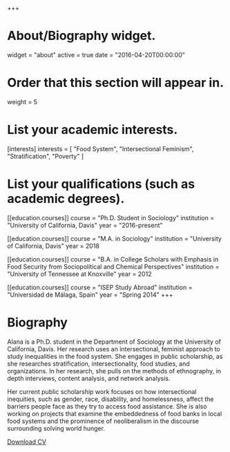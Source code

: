 +++
# About/Biography widget.
widget = "about"
active = true
date = "2016-04-20T00:00:00"

# Order that this section will appear in.
weight = 5

# List your academic interests.
[interests]
  interests = [
  	"Food System",
	"Intersectional Feminism",
    "Stratification",
    "Poverty"
  ]

# List your qualifications (such as academic degrees).
[[education.courses]]
  course = "Ph.D. Student in Sociology"
  institution = "University of California, Davis"
  year = "2016-present"

[[education.courses]]
  course = "M.A. in Sociology"
  institution = "University of California, Davis"
  year = 2018

[[education.courses]]
  course = "B.A. in College Scholars with Emphasis in Food Security from Sociopolitical and Chemical Perspectives"
  institution = "University of Tennessee at Knoxville"
  year = 2012

[[education.courses]]
  course = "ISEP Study Abroad"
  institution = "Universidad de Málaga, Spain"
  year = "Spring 2014"
+++

# Biography

Alana is a Ph.D. student in the Department of Sociology at the
University of California, Davis. Her research uses an
intersectional, feminist approach to study inequalities in the food
system. She engages in public scholarship, as she researches
stratification, intersectionality, food studies, and organizations.
In her research, she pulls on the methods of ethnography, in depth
interviews, content analysis, and network analysis.

Her current public scholarship work focuses on how intersectional inequities, such as
gender, race, disability, and homelessness, affect the barriers people
face as they try to access food assistance. She is also working on
projects that examine the embeddedness of food banks in local food
systems and the prominence of neoliberalism in the discourse
surrounding solving world hunger.

<a class="btn cta" href="files/cv.pdf" target="_blank">
    <span>
       <i class="fa fa-file-text"></i>
       <i class="fa fa-sub fa-user"></i>
    </span>
    Download CV
</a>
